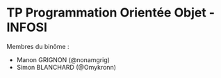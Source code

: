 # TP Programmation Orientée Objet - INFOSI

Membres du binôme :
- Manon GRIGNON (@nonamgrig)
- Simon BLANCHARD (@Omykronn)
